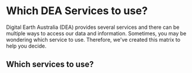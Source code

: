 # Which DEA Services to use?

Digital Earth Australia (DEA) provides several services and there can be multiple ways to access our data and information. Sometimes, you may be wondering which service to use. Therefore, we've created this matrix to help you decide.

## Which services to use?


